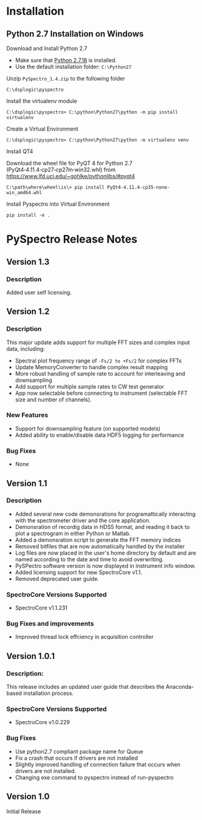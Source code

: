 
# Installation

## Python 2.7 Installation on Windows

Download and Install Python 2.7

- Make sure that [Python 2.7.18](https://www.python.org/downloads/release/python-2718/) is installed.
- Use the default installation folder: `C:\Python27`

Unzip `PySpectro_1.4.zip` to the following folder

    C:\dsplogic\pyspectro

Install the virtualenv module 

    C:\dsplogic\pyspectro> C:\python\Python27\python -m pip install virtualenv

Create a Virtual Environment

    C:\dsplogic\pyspectro> C:\python\Python27\python -m virtualenv venv

Install QT4

Download the wheel file for PyQT 4 for Python 2.7 (PyQt4‑4.11.4‑cp27‑cp27m‑win32.whl)
from https://www.lfd.uci.edu/~gohlke/pythonlibs/#pyqt4

    C:\path\where\wheel\is\> pip install PyQt4-4.11.4-cp35-none-win_amd64.whl

Install Pyspectro into Virtual Environment

    pip install -e .


# PySpectro Release Notes



## Version 1.3

### Description

Added user self licensing.

## Version 1.2

### Description

This major update adds support for multiple FFT sizes and complex input data, including:

* Spectral plot frequency range of `-Fs/2 to +Fs/2` for complex FFTs
* Update MemoryConverter to handle complex result mapping
* More robust handling of sample rate to account for interleaving and downsampling
* Add support for multiple sample rates to CW test generator
* App now selectable before connecting to instrument (selectable FFT size and number of channels).

### New Features

* Support for downsampling feature (on supported models)
* Added ability to enable/disable data HDF5 logging for performance

### Bug Fixes

* None

## Version 1.1

### Description

* Added several new code demonsrations for programattically interacting with the spectrometer driver and the core
  application.
* Demonsration of recordig data in HDS5 format, and reading it back to plot a spectrogram in either Python or Matlab.
* Added a demonsration script to generate the FFT memory indices
* Removed bitfiles that are now automatically handled by the installer
* Log files are now placed in the user's home directory by default and are named according to the date and time to avoid
  overwriting.
* PySPectro software version is now displayed in instrument info window.
* Added licensing support for new SpectroCore v1.1.
* Removed deprecated user guide.

### SpectroCore Versions Supported

* SpectroCore v1.1.231

### Bug Fixes and improvements

* Improved thread lock effciency in acquisition controller

## Version 1.0.1

### Description:

This release includes an updated user guide that describes the Anaconda-based installation process.

### SpectroCore Versions Supported

* SpectroCore v1.0.229

### Bug Fixes

* Use python2.7 compliant package name for Queue
* Fix a crash that occurs if drivers are not installed
* Slightly improved handling of connection failure that occurs when drivers are not installed.
* Changing exe command to pyspectro instead of run-pyspectro

## Version 1.0

Initial Release


